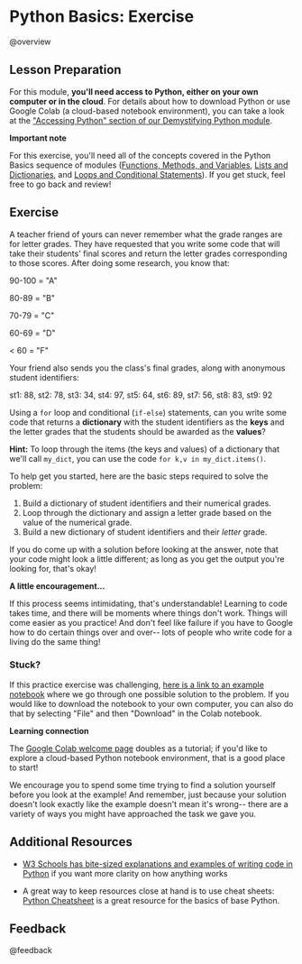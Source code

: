 <!--

author:   Meredith Lee
email:    leemc@chop.edu
version:  1.0.0
current_version_description: Initial version. 
module_type: exercise
docs_version: 1.2.0
language: en
narrator: UK English Female
mode: Textbook

title: Python Basics: Exercise

comment: Practice the skills acquired in the Python Basics sequence by working through an exercise. 

long_description: Now that you've learned a bit about the basics of Python programming, it's time to try to put these concepts together! This module presents an exercise that can be solved using the skills you've learned in the Python Basics sequence (using [functions](https://liascript.github.io/course/?https://raw.githubusercontent.com/arcus/education_modules/main/python_basics_variables_functions_methods/python_basics_variables_functions_methods.md#5), [methods](https://liascript.github.io/course/?https://raw.githubusercontent.com/arcus/education_modules/main/python_basics_variables_functions_methods/python_basics_variables_functions_methods.md#6), [variables](https://liascript.github.io/course/?https://raw.githubusercontent.com/arcus/education_modules/main/python_basics_variables_functions_methods/python_basics_variables_functions_methods.md#9), [lists](https://liascript.github.io/course/?https://raw.githubusercontent.com/arcus/education_modules/main/python_basics_lists_dictionaries/python_basics_lists_dictionaries.md#4), [dictionaries](https://liascript.github.io/course/?https://raw.githubusercontent.com/arcus/education_modules/main/python_basics_lists_dictionaries/python_basics_lists_dictionaries.md#6), [loops](https://liascript.github.io/course/?https://raw.githubusercontent.com/arcus/education_modules/main/python_basics_loops_conditionals/python_basics_loops_conditionals.md#4), and [conditional statements](https://liascript.github.io/course/?https://raw.githubusercontent.com/arcus/education_modules/main/python_basics_loops_conditionals/python_basics_loops_conditionals.md#8)).

estimated_time_in_minutes: 30

@pre_reqs
Learners should be familiar with using functions, methods, variables, lists, dictionaries, loops, and conditional statements in Python. These skills are presented in the Python Basics sequence of modules ([Functions, Methods, and Variables](https://liascript.github.io/course/?https://raw.githubusercontent.com/arcus/education_modules/main/python_basics_variables_functions_methods/python_basics_variables_functions_methods.md#1), [Lists and Dictionaries](https://liascript.github.io/course/?https://raw.githubusercontent.com/arcus/education_modules/main/python_basics_lists_dictionaries/python_basics_lists_dictionaries.md#1), and [Loops and Conditional Statements](https://liascript.github.io/course/?https://raw.githubusercontent.com/arcus/education_modules/main/python_basics_loops_conditionals/python_basics_loops_conditionals.md#1)).
@end

@learning_objectives  
After completion of this module, learners will be able to:

- Run their own Python code, either on their own computer or in the cloud.
- Loop through a dictionary and conditionally perform an iterative task based on the values in the dictionary. 

@end

@version_history 

Previous versions: 
None.
@end

import: https://raw.githubusercontent.com/arcus/education_modules/main/_module_templates/macros.md
-->

# Python Basics: Exercise

@overview

## Lesson Preparation

For this module, **you'll need access to Python, either on your own computer or in the cloud**. For details about how to download Python or use Google Colab (a cloud-based notebook environment), you can take a look at the ["Accessing Python" section of our Demystifying Python module](https://liascript.github.io/course/?https://raw.githubusercontent.com/arcus/education_modules/main/demystifying_python/demystifying_python.md#9). 

<div class = "important">
<b style="color: rgb(var(--color-highlight));">Important note</b><br>

For this exercise, you'll need all of the concepts covered in the Python Basics sequence of modules ([Functions, Methods, and Variables](https://liascript.github.io/course/?https://raw.githubusercontent.com/arcus/education_modules/main/python_basics_variables_functions_methods/python_basics_variables_functions_methods.md#1), [Lists and Dictionaries](https://liascript.github.io/course/?https://raw.githubusercontent.com/arcus/education_modules/main/python_basics_lists_dictionaries/python_basics_lists_dictionaries.md#1), and [Loops and Conditional Statements](https://liascript.github.io/course/?https://raw.githubusercontent.com/arcus/education_modules/main/python_basics_loops_conditionals/python_basics_loops_conditionals.md#1)). If you get stuck, feel free to go back and review! 

</div>

## Exercise

A teacher friend of yours can never remember what the grade ranges are for letter grades. They have requested that you write some code that will take their students' final scores and return the letter grades corresponding to those scores. After doing some research, you know that:

90-100 = "A"

80-89 = "B"

70-79 = "C"

60-69 = "D"

< 60 = "F"

Your friend also sends you the class's final grades, along with anonymous student identifiers:

st1: 88, st2: 78, st3: 34, st4: 97, st5: 64, st6: 89, st7: 56, st8: 83, st9: 92

Using a `for` loop and conditional (`if-else`) statements, can you write some code that returns a **dictionary** with the student identifiers as the **keys** and the letter grades that the students should be awarded as the **values**?

**Hint:** To loop through the items (the keys and values) of a dictionary that we'll call `my_dict`, you can use the code `for k,v in my_dict.items()`.

To help get you started, here are the basic steps required to solve the problem:

1. Build a dictionary of student identifiers and their numerical grades.
2. Loop through the dictionary and assign a letter grade based on the value of the numerical grade.
3. Build a new dictionary of student identifiers and their *letter* grade.

If you do come up with a solution before looking at the answer, note that your code might look a little different; as long as you get the output you're looking for, that's okay!

<div class = "care">
<b style="color: rgb(var(--color-highlight));">A little encouragement...</b><br>

If this process seems intimidating, that's understandable! Learning to code takes time, and there will be moments where things don't work. Things will come easier as you practice! And don't feel like failure if you have to Google how to do certain things over and over-- lots of people who write code for a living do the same thing!

</div>

### Stuck? 

If this practice exercise was challenging, [here is a link to an example notebook](https://colab.research.google.com/github/arcus/education_modules/blob/python_basics_exercise/python_basics_exercise/python_basics_exercise.ipynb) where we go through one possible solution to the problem. If you would like to download the notebook to your own computer, you can also do that by selecting "File" and then "Download" in the Colab notebook.

<div class = "learn-more">
<b style="color: rgb(var(--color-highlight));">Learning connection</b><br>

The [Google Colab welcome page](https://colab.research.google.com/?utm_source=scs-index) doubles as a tutorial; if you'd like to explore a cloud-based Python notebook environment, that is a good place to start! 

</div>

We encourage you to spend some time trying to find a solution yourself before you look at the example! And remember, just because your solution doesn't look exactly like the example doesn't mean it's wrong-- there are a variety of ways you might have approached the task we gave you.  

## Additional Resources

- [W3 Schools has bite-sized explanations and examples of writing code in Python](https://www.w3schools.com/python/) if you want more clarity on how anything works

- A great way to keep resources close at hand is to use cheat sheets: [Python Cheatsheet](https://www.pythoncheatsheet.org/) is a great resource for the basics of base Python.


## Feedback

@feedback
